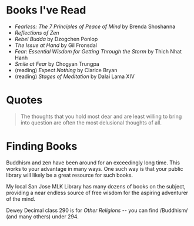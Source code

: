 # Books I've Read

- *Fearless: The 7 Principles of Peace of Mind* by Brenda Shoshanna
- *Reflections of Zen*
- *Rebel Budda* by Dzogchen Ponlop
- *The Issue at Hand* by Gil Fronsdal
- *Fear: Essential Wisdom for Getting Through the Storm* by Thich Nhat Hanh
- *Smile at Fear* by Chogyan Trungpa
- (reading) *Expect Nothing* by Clarice Bryan
- (reading) *Stages of Meditation* by Dalai Lama XIV

# Quotes

> The thoughts that you hold most dear and are least willing to bring into
> question are often the most delusional thoughts of all.

# Finding Books

Buddhism and zen have been around for an exceedingly long time. This works to
your advantage in many ways. One such way is that your public library will
likely be a great resource for such books.

My local San Jose MLK Library has many dozens of books on the subject, providing
a near endless source of free wisdom for the aspiring adventurer of the mind.

Dewey Decimal class 290 is for *Other Religions* -- you can find /Buddhism/ (and
many others) under 294.

